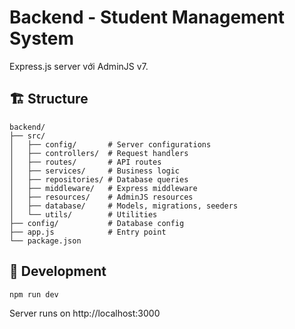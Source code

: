 # Backend - Student Management System

Express.js server với AdminJS v7.

## 🏗️ Structure

```
backend/
├── src/
│   ├── config/       # Server configurations
│   ├── controllers/  # Request handlers
│   ├── routes/       # API routes
│   ├── services/     # Business logic
│   ├── repositories/ # Database queries
│   ├── middleware/   # Express middleware
│   ├── resources/    # AdminJS resources
│   ├── database/     # Models, migrations, seeders
│   └── utils/        # Utilities
├── config/           # Database config
├── app.js            # Entry point
└── package.json
```

## 🚀 Development

```bash
npm run dev
```

Server runs on http://localhost:3000
